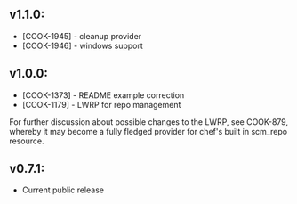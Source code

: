 ## v1.1.0:

* [COOK-1945] - cleanup provider
* [COOK-1946] - windows support

## v1.0.0:

* [COOK-1373] - README example correction
* [COOK-1179] - LWRP for repo management

For further discussion about possible changes to the LWRP, see
COOK-879, whereby it may become a fully fledged provider for chef's
built in scm_repo resource.

## v0.7.1:

* Current public release
